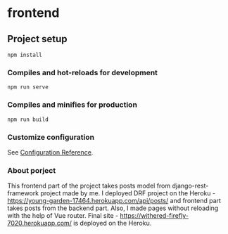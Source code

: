 # frontend

## Project setup
```
npm install
```

### Compiles and hot-reloads for development
```
npm run serve
```

### Compiles and minifies for production
```
npm run build
```

### Customize configuration
See [Configuration Reference](https://cli.vuejs.org/config/).

### About porject
This frontend part of the project takes posts model from django-rest-framework project made by me.
I deployed DRF project on the Heroku - https://young-garden-17464.herokuapp.com/api/posts/ and frontend part takes posts from the backend part.
Also, I made pages without reloading with the help of Vue router. Final site - https://withered-firefly-7020.herokuapp.com/ is deployed on the Heroku.

